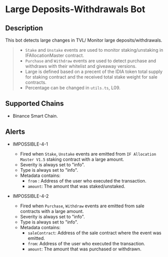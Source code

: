 # Large Deposits-Withdrawals Bot

## Description

This bot detects large changes in TVL/ Monitor large deposits/withdrawals.

> - `Stake` and `Unstake` events are used to monitor staking/unstaking in IFAllocationMaster contract.
> - `Purchase` and `Withdraw` events are used to detect purchase and withdraws with their whitelist and giveaway versions.
> - Large is defined based on a precent of the IDIA token total supply for staking contract and the received total stake weight for sale contracts.
> - Percentage can be changed in `utils.ts`, L09.


## Supported Chains

- Binance Smart Chain.

## Alerts

- IMPOSSIBLE-4-1

  - Fired when `Stake`, `Unstake` events are emitted from `IF Allocation Master V1.5` staking contract with a large amount.
  - Severity is always set to "info".
  - Type is always set to "info".
  - Metadata contains:
    - `from` : Address of the user who executed the transaction.
    - `amount`: The amount that was staked/unstaked.

- IMPOSSIBLE-4-2

  - Fired when `Purchase`, `Withdraw` events are emitted from sale contracts with a large amount.
  - Severity is always set to "info".
  - Type is always set to "info".
  - Metadata contains:
    - `saleContract`: Address of the sale contract where the event was emitted.
    - `from`: Address of the user who executed the transaction.
    - `amount`: The amount that was purchased or withdrawn.
